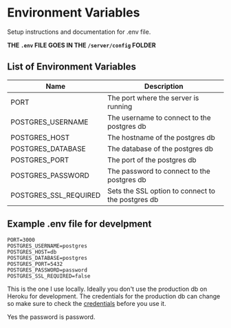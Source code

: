 # Environment Variables

Setup instructions and documentation for .env file.

**THE `.env` FILE GOES IN THE `/server/config` FOLDER**

## List of Environment Variables

| Name                  | Description                                       |
| --------------------- | ------------------------------------------------- |
| PORT                  | The port where the server is running              |
| POSTGRES_USERNAME     | The username to connect to the postgres db        |
| POSTGRES_HOST         | The hostname of the postgres db                   |
| POSTGRES_DATABASE     | The database of the postgres db                   |
| POSTGRES_PORT         | The port of the postgres db                       |
| POSTGRES_PASSWORD     | The password to connect to the postgres db        |
| POSTGRES_SSL_REQUIRED | Sets the SSL option to connect to the postgres db |

## Example .env file for develpment

```.env
PORT=3000
POSTGRES_USERNAME=postgres
POSTGRES_HOST=db
POSTGRES_DATABASE=postgres
POSTGRES_PORT=5432
POSTGRES_PASSWORD=password
POSTGRES_SSL_REQUIRED=false
```

This is the one I use locally. Ideally you don't use the production db on Heroku for development. The credentials for the production db can change so make sure to check the [credentials](https://data.heroku.com/datastores/583b4ec1-bf79-4560-a22a-ce251b920312#administration) before you use it.

Yes the password is password.
